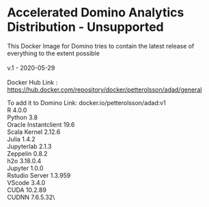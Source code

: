 # Accelerated Domino Analytics Distribution - Unsupported

This Docker Image for Domino tries to contain the latest release of everything to the extent possible\
\
v.1 - 2020-05-29\
\
Docker Hub Link         : https://hub.docker.com/repository/docker/petterolsson/adad/general

To add it to Domino Link: docker.io/petterolsson/adad:v1
\
R 4.0.0\
Python 3.8\
Oracle Instantclient 19.6\
Scala Kernel 2.12.6\
Julia 1.4.2\
Jupyterlab 2.1.3\
Zeppelin 0.8.2\
h2o 3.18.0.4\
Jupyter 1.0.0\
Rstudio Server 1.3.959\
VScode 3.4.0\
CUDA 10.2.89\
CUDNN 7.6.5.32\
